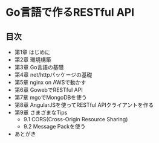 Go言語で作るRESTful API
==========

目次
-----------

* 第1章 はじめに
* 第2章 環境構築
* 第3章 Go言語の基礎
* 第4章 net/httpパッケージの基礎
* 第5章 nginx on AWSで動かす
* 第6章 GowebでRESTful API
* 第7章 mgoでMongoDBを使う
* 第8章 AngularJSを使ってRESTful APIクライアントを作る
* 第9章 さまざまなTips
	* 9.1 CORS(Cross-Origin Resource Sharing)
	* 9.2 Message Packを使う
* あとがき
